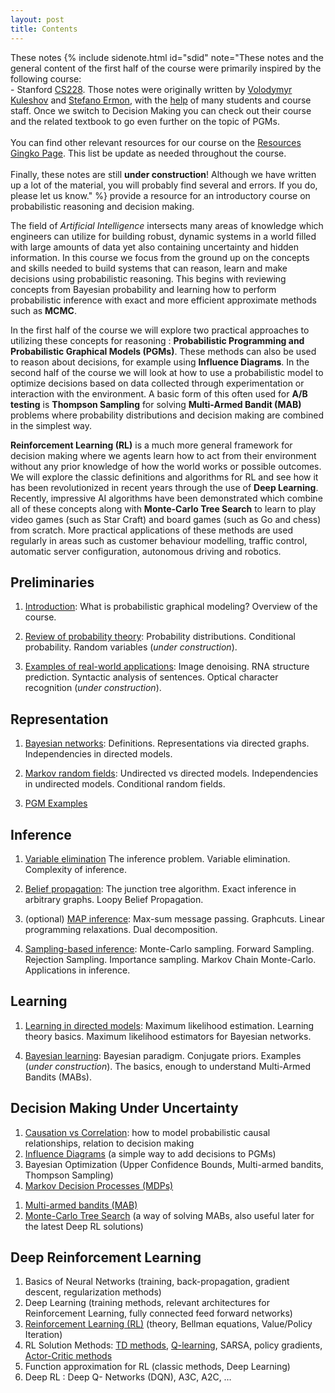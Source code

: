 ```yaml
---
layout: post
title: Contents
---
```


<span class="newthought">These notes</span> 
{% include sidenote.html id="sdid" note="These notes and the general content of the first half of the course were primarily inspired by the following course:<br>- Stanford [CS228](https://cs228.stanford.edu/). Those notes were originally written by [Volodymyr Kuleshov](http://www.stanford.edu/~kuleshov) and [Stefano Ermon](http://cs.stanford.edu/~ermon/), with the [help](https://github.com/ermongroup/cs228-notes/commits/master) of many students and course staff. Once we switch to Decision Making you can check out their course and the related textbook to go even further on the topic of PGMs.<br><br>
You can find other relevant resources for our course on the [Resources Gingko Page](https://gingkoapp.com/4yf7qa). This list be update as needed throughout the course.
<br><br>
Finally, these notes are still **under construction**! Although we have written up a lot of the material, you will probably find several and errors. If you do, please let us know." %} provide a resource for an introductory course on probabilistic reasoning and decision making.

<!--You too may help make these notes better by submitting your improvements to us via [GitHub](https://github.com/ermongroup/cs228-notes).-->

The field of *Artificial Intelligence* intersects many areas of knowledge which engineers can utilize for building robust, dynamic systems in a world filled with large amounts of data yet also containing uncertainty and hidden information.
In this course we focus from the ground up on the concepts and skills needed to build systems that can reason, learn and make decisions using probabilistic reasoning.
This begins with reviewing concepts from Bayesian probability and learning how to perform probabilistic inference with exact and more efficient approximate methods such as **MCMC**.

In the first half of the course we will explore two practical approaches to utilizing these concepts for reasoning : **Probabilistic Programming and Probabilistic Graphical Models (PGMs)**.
These methods can also be used to reason about decisions, for example using **Influence Diagrams**.
In the second half of the course we will look at how to use a probabilistic model to optimize decisions based on data collected through experimentation or interaction with the environment.
A basic form of this often used for **A/B testing** is **Thompson Sampling** for solving **Multi-Armed Bandit (MAB)** problems where probability distributions and decision making are combined in the simplest way.


**Reinforcement Learning (RL)** is a much more general framework for decision making where we agents learn how to act from their environment without any prior knowledge of how the world works or possible outcomes.
We will explore the classic definitions and algorithms for RL and see how it has been revolutionized in recent years through the use of **Deep Learning**.
Recently, impressive AI algorithms have been demonstrated which combine all of these concepts along with **Monte-Carlo Tree Search** to learn to play video games (such as Star Craft) and board games (such as Go and chess) from scratch.
More practical applications of these methods are used regularly in areas such as customer behaviour modelling, traffic control, automatic server configuration, autonomous driving and robotics.

## Preliminaries

1. [Introduction](preliminaries/introduction/): What is probabilistic graphical modeling? Overview of the course.

2. [Review of probability theory](preliminaries/probabilityreview): Probability distributions. Conditional probability. Random variables (*under construction*).

3. [Examples of real-world applications](preliminaries/applications): Image denoising. RNA structure prediction. Syntactic analysis of sentences. Optical character recognition (*under construction*).
<!-- TODO remove or update these applications if they don't fit --> 

## Representation

1. [Bayesian networks](representation/directed/): Definitions. Representations via directed graphs. Independencies in directed models. 

2. [Markov random fields](representation/undirected/): Undirected vs directed models. Independencies in undirected models. Conditional random fields.

1. [PGM Examples](representation/examples/) 


## Inference

1. [Variable elimination](inference/ve/) The inference problem. Variable elimination. Complexity of inference.

2. [Belief propagation](inference/jt/): The junction tree algorithm. Exact inference in arbitrary graphs. Loopy Belief Propagation.

3. (optional) [MAP inference](inference/map/): Max-sum message passing. Graphcuts. Linear programming relaxations. Dual decomposition. <!-- TODO TODO: shorten this, no need to go into so much detail -->

4. [Sampling-based inference](inference/sampling/): Monte-Carlo sampling. Forward Sampling. Rejection Sampling. Importance sampling. Markov Chain Monte-Carlo. Applications in inference.

<!--5. [Variational inference](inference/variational/): Variational lower bounds. Mean Field. Marginal polytope and its relaxations.-->
<!-- TODO  Make a main notes file with all notes, from current course or others for students to peruse --> 

## Learning

1. [Learning in directed models](learning/directed/): Maximum likelihood estimation. Learning theory basics. Maximum likelihood estimators for Bayesian networks.

<!-- 2. [Learning in undirected models](learning/undirected/): Exponential families. Maximum likelihood estimation with gradient descent. Learning in CRFs -->

<!-- 3. [Learning in latent variable models](learning/latent/): Latent variable models. Gaussian mixture models. Expectation maximization.-->

4. [Bayesian learning](learning/bayesian/): Bayesian paradigm. Conjugate priors. Examples (*under construction*). The basics, enough to understand Multi-Armed Bandits (MABs). <!-- TODO update this description, how is this different from Bayesian Optimziation? --> 

<!-- 5. [Structure learning](learning/structure/): Chow-Liu algorithm. Akaike information criterion. Bayesian information criterion. Bayesian structure learning (*under construction*).-->

## Decision Making Under Uncertainty
1. [Causation vs Correlation](causality/): how to model probabilistic causal relationships, relation to decision making  <!-- TODO make causation part short --> 
1. [Influence Diagrams](decision/InfluenceDiagrams) (a simple way to add decisions to PGMs) <!-- TODO brief influence diagram notes --> 
1. Bayesian Optimization (Upper Confidence Bounds, Multi-armed bandits, Thompson Sampling) <!-- TODO write UCB, MAB notes, use the bayes hackers book --> 
1. [Markov Decision Processes (MDPs)](decision/MarkovDecisionProccesses) <!-- TODO MDP notes --> 
<!-- TODO  where does MDP come, before or after IDs and MABs, after? --> 
1. [Multi-armed bandits (MAB)](decision/MultiArmedBandits) <!-- TODO MAB notes --> 
1. [Monte-Carlo Tree Search](decision/MCTS) (a way of solving MABs, also useful later for the latest Deep RL solutions) <!-- TODO MCTS notes --> 

## Deep Reinforcement Learning
1. Basics of Neural Networks (training, back-propagation, gradient descent, regularization methods)
1. Deep Learning (training methods, relevant architectures for Reinforcement Learning, fully connected feed forward networks)
1. [Reinforcement Learning (RL)](reinforcementlearning/introduction) (theory, Bellman equations, Value/Policy Iteration)
1. RL Solution Methods: [TD methods](reinforcementlearning/tdlearning), [Q-learning](reinforcementlearning/qlearning), SARSA, policy gradients, [Actor-Critic methods](reinforcementlearning/actorcritic)
1. Function approximation for RL (classic methods, Deep Learning)
1. Deep RL : Deep Q- Networks (DQN), A3C, A2C, …



<!--1. [The variational autoencoder](extras/vae): Deep generative models. The reparametrization trick. Learning latent visual representations.-->

<!--2. [List of further readings](extras/readings): Structured support vector machines. Bayesian non-parametrics.-->

<!--
# Actual Course Outline
1. Motivation and Context: Importance of reasoning and decision making about uncertainty
1. Probabilistic Modelling (Bayesian vs Frequentist approaches, conditional probability rules, Bayes rule, expectation, variance, etc.) 
1. Methods of approximate inference: marginal, Maximum a posteriori (MAP), Monte-Carlo Markov Chain (MCMC) estimation 
1. Identifying generalization error, risk, regret (TODO drop this error risk part?) 
1. Probabilistic Graphical Models (PGMs) (Bayesian Networks, Markov Random Fields, Conditional Random Fields) 
1. Probabilistic programming as an alternative approach to PGMs 
1. Causation vs Correlation: how to model probabilistic causal relationships, relation to decision making 
1. Bayesian Optimization (Upper Confidence Bounds, Multi-armed bandits, Thompson Sampling) ( TODO can we just do MAB here? leave UCB and Thompson for later? )
1. Decision making under uncertainty: Markov Decision Processes (MDPs), Influence Diagrams, Multi-armed bandits (MAB), Monte-Carlo Tree Search ( TODO move MCTS later? )
1. Basics of Neural Networks (training, back-propagation, gradient descent, regularization methods)
1. Deep Learning (training methods, relevant architectures for Reinforcement Learning, fully connected feed forward networks)
1. Reinforcement Learning (RL) (theory, Bellman equations, Value/Policy Iteration, TD methods, Q-learning, SARSA, policy gradients, actor-critic methods)
1. Function approximation for RL (classic methods, Deep Learning)
1. Deep RL : Deep Q- Networks (DQN), A3C, A2C, …
-->


